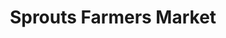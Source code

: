 ---
title: "Sprouts Farmers Market"
url: /ellicott-city/sprouts-farmers-market/
shop: Supermarkt
---